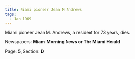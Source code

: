 ```yaml
---  
title: Miami pioneer Jean M Andrews  
tags:  
  - Jan 1969  
---  
```

  
Miami pioneer Jean M. Andrews, a resident for 73 years, dies.  
  
Newspapers: **Miami Morning News or The Miami Herald**  
  
Page: **5**, Section: **D** 

